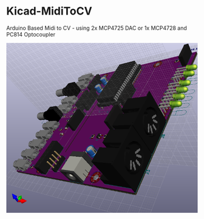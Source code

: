 # Kicad-MidiToCV
Arduino Based Midi to CV - using 2x MCP4725 DAC or 1x MCP4728 and PC814 Optocoupler

![](Kicad-Midi2CV-3D2.png)
